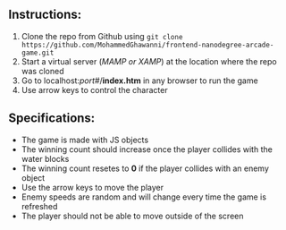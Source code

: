 ## Instructions:
1. Clone the repo from Github using `git clone https://github.com/MohammedGhawanni/frontend-nanodegree-arcade-game.git`
2. Start a virtual server (_MAMP or XAMP_) at the location where the repo was cloned
3. Go to localhost:_port#_/**index.htm** in any browser to run the game
4. Use arrow keys to control the character


## Specifications:
- The game is made with JS objects
- The winning count should increase once the player collides with the water blocks
- The winning count resetes to **0** if the player collides with an enemy object
- Use the arrow keys to move the player
- Enemy speeds are random and will change every time the game is refreshed
- The player should not be able to move outside of the screen

